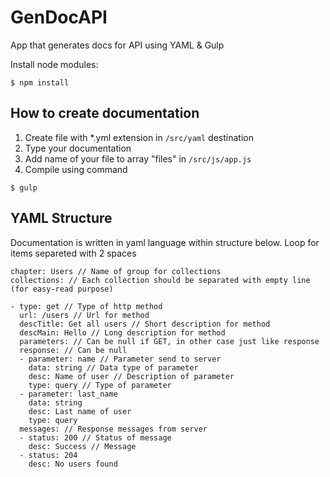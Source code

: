 GenDocAPI
=========

App that generates docs for API using YAML & Gulp

Install node modules:

```
$ npm install
```

How to create documentation
----------------

1. Create file with *.yml extension in `/src/yaml` destination
2. Type your documentation
3. Add name of your file to array "files" in `/src/js/app.js`
4. Compile using command

```
$ gulp
```

YAML Structure
----------------

Documentation is written in yaml language within structure below.
Loop for items separeted with 2 spaces

```
chapter: Users // Name of group for collections
collections: // Each collection should be separated with empty line (for easy-read purpose)

- type: get // Type of http method
  url: /users // Url for method
  descTitle: Get all users // Short description for method
  descMain: Hello // Long description for method 
  parameters: // Can be null if GET, in other case just like response
  response: // Can be null
  - parameter: name // Parameter send to server
    data: string // Data type of parameter
    desc: Name of user // Description of parameter
    type: query // Type of parameter
  - parameter: last_name
    data: string
    desc: Last name of user
    type: query
  messages: // Response messages from server
  - status: 200 // Status of message
    desc: Success // Message
  - status: 204
    desc: No users found
```
